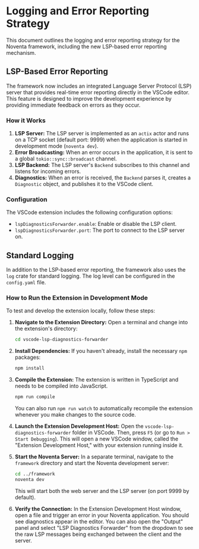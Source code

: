 # Logging and Error Reporting Strategy

This document outlines the logging and error reporting strategy for the Noventa framework, including the new LSP-based error reporting mechanism.

## LSP-Based Error Reporting

The framework now includes an integrated Language Server Protocol (LSP) server that provides real-time error reporting directly in the VSCode editor. This feature is designed to improve the development experience by providing immediate feedback on errors as they occur.

### How it Works

1.  **LSP Server:** The LSP server is implemented as an `actix` actor and runs on a TCP socket (default port: 9999) when the application is started in development mode (`noventa dev`).
2.  **Error Broadcasting:** When an error occurs in the application, it is sent to a global `tokio::sync::broadcast` channel.
3.  **LSP Backend:** The LSP server's `Backend` subscribes to this channel and listens for incoming errors.
4.  **Diagnostics:** When an error is received, the `Backend` parses it, creates a `Diagnostic` object, and publishes it to the VSCode client.

### Configuration

The VSCode extension includes the following configuration options:

-   `lspDiagnosticsForwarder.enable`: Enable or disable the LSP client.
-   `lspDiagnosticsForwarder.port`: The port to connect to the LSP server on.

## Standard Logging

In addition to the LSP-based error reporting, the framework also uses the `log` crate for standard logging. The log level can be configured in the `config.yaml` file.

### How to Run the Extension in Development Mode

To test and develop the extension locally, follow these steps:

1.  **Navigate to the Extension Directory:**
    Open a terminal and change into the extension's directory:
    ```bash
    cd vscode-lsp-diagnostics-forwarder
    ```

2.  **Install Dependencies:**
    If you haven't already, install the necessary `npm` packages:
    ```bash
    npm install
    ```

3.  **Compile the Extension:**
    The extension is written in TypeScript and needs to be compiled into JavaScript.
    ```bash
    npm run compile
    ```
    You can also run `npm run watch` to automatically recompile the extension whenever you make changes to the source code.

4.  **Launch the Extension Development Host:**
    Open the `vscode-lsp-diagnostics-forwarder` folder in VSCode. Then, press `F5` (or go to `Run > Start Debugging`). This will open a new VSCode window, called the "Extension Development Host," with your extension running inside it.

5.  **Start the Noventa Server:**
    In a separate terminal, navigate to the `framework` directory and start the Noventa development server:
    ```bash
    cd ../framework
    noventa dev
    ```
    This will start both the web server and the LSP server (on port 9999 by default).

6.  **Verify the Connection:**
    In the Extension Development Host window, open a file and trigger an error in your Noventa application. You should see diagnostics appear in the editor. You can also open the "Output" panel and select "LSP Diagnostics Forwarder" from the dropdown to see the raw LSP messages being exchanged between the client and the server.